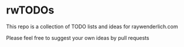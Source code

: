 # rwTODOs

This repo is a collection of TODO lists and ideas for raywenderlich.com

Please feel free to suggest your own ideas by pull requests
